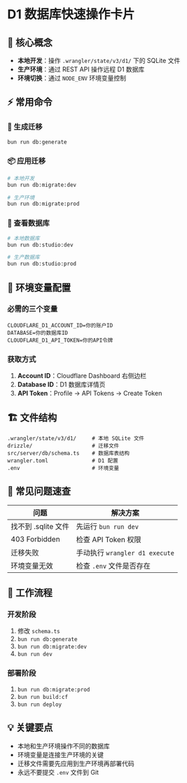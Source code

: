 # D1 数据库快速操作卡片

## 🎯 核心概念
- **本地开发**：操作 `.wrangler/state/v3/d1/` 下的 SQLite 文件
- **生产环境**：通过 REST API 操作远程 D1 数据库
- **环境切换**：通过 `NODE_ENV` 环境变量控制

## ⚡ 常用命令

### 🔧 生成迁移
```bash
bun run db:generate
```

### 📦 应用迁移
```bash
# 本地开发
bun run db:migrate:dev

# 生产环境
bun run db:migrate:prod
```

### 👀 查看数据库
```bash
# 本地数据库
bun run db:studio:dev

# 生产数据库
bun run db:studio:prod
```

## 🔑 环境变量配置

### 必需的三个变量
```env
CLOUDFLARE_D1_ACCOUNT_ID=你的账户ID
DATABASE=你的数据库ID  
CLOUDFLARE_D1_API_TOKEN=你的API令牌
```

### 获取方式
1. **Account ID**：Cloudflare Dashboard 右侧边栏
2. **Database ID**：D1 数据库详情页
3. **API Token**：Profile → API Tokens → Create Token

## 🏗️ 文件结构
```
.wrangler/state/v3/d1/     # 本地 SQLite 文件
drizzle/                   # 迁移文件
src/server/db/schema.ts    # 数据库表结构
wrangler.toml              # D1 配置
.env                       # 环境变量
```

## 🚨 常见问题速查

| 问题 | 解决方案 |
|------|----------|
| 找不到 .sqlite 文件 | 先运行 `bun run dev` |
| 403 Forbidden | 检查 API Token 权限 |
| 迁移失败 | 手动执行 `wrangler d1 execute` |
| 环境变量无效 | 检查 `.env` 文件是否存在 |

## 🔄 工作流程

### 开发阶段
1. 修改 `schema.ts`
2. `bun run db:generate`
3. `bun run db:migrate:dev`
4. `bun run dev`

### 部署阶段
1. `bun run db:migrate:prod`
2. `bun run build:cf`
3. `bun run deploy`

## 💡 关键要点
- 本地和生产环境操作不同的数据库
- 环境变量是连接生产环境的关键
- 迁移文件需要先应用到生产环境再部署代码
- 永远不要提交 `.env` 文件到 Git
